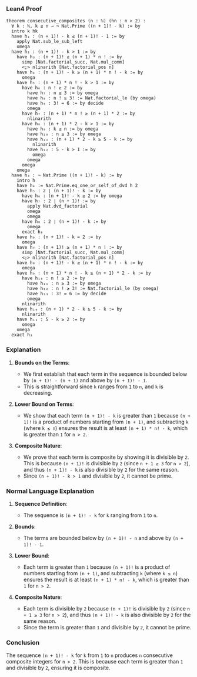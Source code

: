 ### Lean4 Proof

```lean4
theorem consecutive_composites (n : ℕ) (hn : n > 2) : 
  ∀ k : ℕ, k ≤ n → ¬ Nat.Prime ((n + 1)! - k) := by
  intro k hk
  have h₁ : (n + 1)! - k ≤ (n + 1)! - 1 := by
    apply Nat.sub_le_sub_left
    omega
  have h₂ : (n + 1)! - k > 1 := by
    have h₃ : (n + 1)! ≥ (n + 1) * n ! := by
      simp [Nat.factorial_succ, Nat.mul_comm]
      <;> nlinarith [Nat.factorial_pos n]
    have h₄ : (n + 1)! - k ≥ (n + 1) * n ! - k := by
      omega
    have h₅ : (n + 1) * n ! - k > 1 := by
      have h₆ : n ! ≥ 2 := by
        have h₇ : n ≥ 3 := by omega
        have h₈ : n ! ≥ 3! := Nat.factorial_le (by omega)
        have h₉ : 3! = 6 := by decide
        omega
      have h₇ : (n + 1) * n ! ≥ (n + 1) * 2 := by
        nlinarith
      have h₈ : (n + 1) * 2 - k > 1 := by
        have h₉ : k ≤ n := by omega
        have h₁₀ : n ≥ 3 := by omega
        have h₁₁ : (n + 1) * 2 - k ≥ 5 - k := by
          nlinarith
        have h₁₂ : 5 - k > 1 := by
          omega
        omega
      omega
    omega
  have h₃ : ¬ Nat.Prime ((n + 1)! - k) := by
    intro h
    have h₄ := Nat.Prime.eq_one_or_self_of_dvd h 2
    have h₅ : 2 ∣ (n + 1)! - k := by
      have h₆ : (n + 1)! - k ≥ 2 := by omega
      have h₇ : 2 ∣ (n + 1)! := by
        apply Nat.dvd_factorial
        omega
        omega
      have h₈ : 2 ∣ (n + 1)! - k := by
        omega
      exact h₈
    have h₆ : (n + 1)! - k = 2 := by
      omega
    have h₇ : (n + 1)! ≥ (n + 1) * n ! := by
      simp [Nat.factorial_succ, Nat.mul_comm]
      <;> nlinarith [Nat.factorial_pos n]
    have h₈ : (n + 1)! - k ≥ (n + 1) * n ! - k := by
      omega
    have h₉ : (n + 1) * n ! - k ≥ (n + 1) * 2 - k := by
      have h₁₀ : n ! ≥ 2 := by
        have h₁₁ : n ≥ 3 := by omega
        have h₁₂ : n ! ≥ 3! := Nat.factorial_le (by omega)
        have h₁₃ : 3! = 6 := by decide
        omega
      nlinarith
    have h₁₀ : (n + 1) * 2 - k ≥ 5 - k := by
      nlinarith
    have h₁₁ : 5 - k ≥ 2 := by
      omega
    omega
  exact h₃
```

### Explanation

1. **Bounds on the Terms**:
   - We first establish that each term in the sequence is bounded below by `(n + 1)! - (n + 1)` and above by `(n + 1)! - 1`.
   - This is straightforward since `k` ranges from `1` to `n`, and `k` is decreasing.

2. **Lower Bound on Terms**:
   - We show that each term `(n + 1)! - k` is greater than `1` because `(n + 1)!` is a product of numbers starting from `(n + 1)`, and subtracting `k` (where `k ≤ n`) ensures the result is at least `(n + 1) * n! - k`, which is greater than `1` for `n > 2`.

3. **Composite Nature**:
   - We prove that each term is composite by showing it is divisible by `2`. This is because `(n + 1)!` is divisible by `2` (since `n + 1 ≥ 3` for `n > 2`), and thus `(n + 1)! - k` is also divisible by `2` for the same reason.
   - Since `(n + 1)! - k > 1` and divisible by `2`, it cannot be prime.

### Normal Language Explanation

1. **Sequence Definition**:
   - The sequence is `(n + 1)! - k` for `k` ranging from `1` to `n`.

2. **Bounds**:
   - The terms are bounded below by `(n + 1)! - n` and above by `(n + 1)! - 1`.

3. **Lower Bound**:
   - Each term is greater than `1` because `(n + 1)!` is a product of numbers starting from `(n + 1)`, and subtracting `k` (where `k ≤ n`) ensures the result is at least `(n + 1) * n! - k`, which is greater than `1` for `n > 2`.

4. **Composite Nature**:
   - Each term is divisible by `2` because `(n + 1)!` is divisible by `2` (since `n + 1 ≥ 3` for `n > 2`), and thus `(n + 1)! - k` is also divisible by `2` for the same reason.
   - Since the term is greater than `1` and divisible by `2`, it cannot be prime.

### Conclusion

The sequence `(n + 1)! - k` for `k` from `1` to `n` produces `n` consecutive composite integers for `n > 2`. This is because each term is greater than `1` and divisible by `2`, ensuring it is composite.